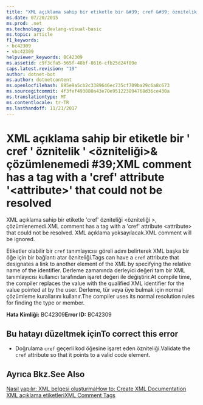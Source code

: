 ```yaml
---
title: "XML açıklama sahip bir etiketle bir &#39; cref &#39; öznitelik &#39; &lt;özniteliği&gt;& çözümlenemedi #39;"
ms.date: 07/20/2015
ms.prod: .net
ms.technology: devlang-visual-basic
ms.topic: article
f1_keywords:
- bc42309
- vbc42309
helpviewer_keywords: BC42309
ms.assetid: c9f3cfa5-565f-48bf-8616-cfb25d24f89e
caps.latest.revision: "19"
author: dotnet-bot
ms.author: dotnetcontent
ms.openlocfilehash: 895e9a5cb2c3389646ec735cf709ba29c6a8c673
ms.sourcegitcommit: 4f3fef493080a43e70e951223894768d36ce430a
ms.translationtype: MT
ms.contentlocale: tr-TR
ms.lasthandoff: 11/21/2017
---
```

# <a name="xml-comment-has-a-tag-with-a-39cref39-attribute-39ltattributegt39-that-could-not-be-resolved"></a><span data-ttu-id="815c4-102">XML açıklama sahip bir etiketle bir &#39; cref &#39; öznitelik &#39; &lt;özniteliği&gt;& çözümlenemedi #39;</span><span class="sxs-lookup"><span data-stu-id="815c4-102">XML comment has a tag with a &#39;cref&#39; attribute &#39;&lt;attribute&gt;&#39; that could not be resolved</span></span>
<span data-ttu-id="815c4-103">XML açıklama sahip bir etiketle 'cref' özniteliği \<özniteliği >, çözümlenemedi.</span><span class="sxs-lookup"><span data-stu-id="815c4-103">XML comment has a tag with a 'cref' attribute \<attribute> that could not be resolved.</span></span> <span data-ttu-id="815c4-104">XML açıklama yoksayılacak.</span><span class="sxs-lookup"><span data-stu-id="815c4-104">XML comment will be ignored.</span></span>  
  
 <span data-ttu-id="815c4-105">Etiketler olabilir bir `cref` tanımlayıcısı göreli adını belirterek XML başka bir öğe için bir bağlantı atar özniteliği.</span><span class="sxs-lookup"><span data-stu-id="815c4-105">Tags can have a `cref` attribute that designates a link to another element of the XML by specifying the relative name of the identifier.</span></span> <span data-ttu-id="815c4-106">Derleme zamanında derleyici değeri tam bir XML tanımlayıcısı kullanıcı tarafından işaret değeri ile değiştirir.</span><span class="sxs-lookup"><span data-stu-id="815c4-106">At compile time, the compiler replaces the value with the qualified XML identifier for the value pointed at by the user.</span></span> <span data-ttu-id="815c4-107">Derleme, tür veya üye bulmak için normal çözümleme kurallarını kullanır.</span><span class="sxs-lookup"><span data-stu-id="815c4-107">The compiler uses its normal resolution rules for finding the type or member.</span></span>  
  
 <span data-ttu-id="815c4-108">**Hata Kimliği:** BC42309</span><span class="sxs-lookup"><span data-stu-id="815c4-108">**Error ID:** BC42309</span></span>  
  
## <a name="to-correct-this-error"></a><span data-ttu-id="815c4-109">Bu hatayı düzeltmek için</span><span class="sxs-lookup"><span data-stu-id="815c4-109">To correct this error</span></span>  
  
-   <span data-ttu-id="815c4-110">Doğrulama `cref` geçerli kod öğesine işaret eden özniteliği.</span><span class="sxs-lookup"><span data-stu-id="815c4-110">Validate the `cref` attribute so that it points to a valid code element.</span></span>  
  
## <a name="see-also"></a><span data-ttu-id="815c4-111">Ayrıca Bkz.</span><span class="sxs-lookup"><span data-stu-id="815c4-111">See Also</span></span>  
 [<span data-ttu-id="815c4-112">Nasıl yapılır: XML belgesi oluşturma</span><span class="sxs-lookup"><span data-stu-id="815c4-112">How to: Create XML Documentation</span></span>](../../visual-basic/programming-guide/program-structure/how-to-create-xml-documentation.md)  
 [<span data-ttu-id="815c4-113">XML açıklama etiketleri</span><span class="sxs-lookup"><span data-stu-id="815c4-113">XML Comment Tags</span></span>](../../visual-basic/language-reference/xmldoc/recommended-xml-tags-for-documentation-comments.md)
